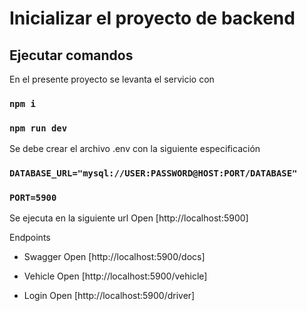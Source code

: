 # Inicializar el proyecto de backend


## Ejecutar comandos

En el presente proyecto se levanta el servicio con

### `npm i`
### `npm run dev`

Se debe crear el archivo .env con la siguiente especificación
### `DATABASE_URL="mysql://USER:PASSWORD@HOST:PORT/DATABASE"`
### `PORT=5900`

Se ejecuta en la siguiente url
Open [http://localhost:5900]

Endpoints
- Swagger
 Open [http://localhost:5900/docs]

- Vehicle
  Open [http://localhost:5900/vehicle]

- Login
   Open [http://localhost:5900/driver]


